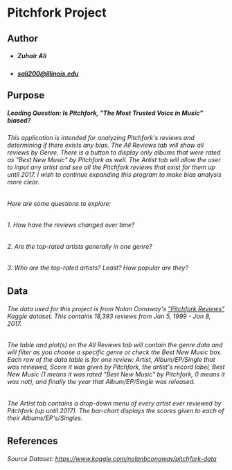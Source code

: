 # Pitchfork Project

## Author

* ##### Zuhair Ali
* ##### sali200@illinois.edu

## Purpose
##### Leading Question: Is Pitchfork, "The Most Trusted Voice in Music" biased?
###### This application is intended for analyzing Pitchfork's reviews and determining if there exists any bias. The *All Reviews* tab will show all reviews by Genre. There is a button to display only albums that were rated as "Best New Music" by Pitchfork as well. The *Artist* tab will allow the user to input any artist and see all the Pitchfork reviews that exist for them up until 2017. I wish to continue expanding this program to make bias analysis more clear.

######    Here are some questions to explore:
######    1. How have the reviews changed over time?
######    2. Are the top-rated artists generally in one genre?
######    3. Who are the top-rated artists? Least? How popular are they?

## Data
###### The data used for this project is from Nolan Conaway's ["Pitchfork Reviews"](https://www.kaggle.com/nolanbconaway/pitchfork-data) Kaggle dataset. This contains 18,393 reviews from Jan 5, 1999 - Jan 8, 2017.
###### The table and plot(s) on the *All Reviews* tab will contain the genre data and will filter as you choose a specific genre or check the Best New Music box. Each row of the data table is for one review: Artist, Album/EP/Single that was reviewed, Score it was given by Pitchfork, the artist's record label, Best New Music (1 means it was rated "Best New Music" by Pitchfork, 0 means it was not), and finally the year that Album/EP/Single was released.
###### The *Artist* tab contains a drop-down menu of every artist ever reviewed by Pitchfork (up until 2017). The bar-chart displays the scores given to each of their Albums/EP's/Singles.

## References
###### Source Dataset: https://www.kaggle.com/nolanbconaway/pitchfork-data